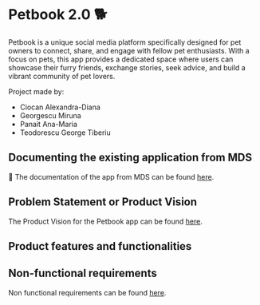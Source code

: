 # Petbook 2.0 :dog2:

Petbook is a unique social media platform specifically designed for pet owners to connect, share, and engage with fellow pet enthusiasts. With a focus on pets, this app provides a dedicated space where users can showcase their furry friends, exchange stories, seek advice, and build a vibrant community of pet lovers.

Project made by:
- Ciocan Alexandra-Diana
- Georgescu Miruna
- Panait Ana-Maria
- Teodorescu George Tiberiu

## Documenting the existing application from MDS

📗 The documentation of the app from MDS can be found [here](https://github.com/inginerie-software-2023-2024/proiect-inginerie-software-maag/blob/main/Documentation_for_MDS_project.pdf).

## Problem Statement or Product Vision

The Product Vision for the Petbook app can be found [here](https://github.com/inginerie-software-2023-2024/proiect-inginerie-software-maag/blob/main/Product_vision.pdf).

## Product features and functionalities

## Non-functional requirements

Non functional requirements can be found [here](https://github.com/inginerie-software-2023-2024/proiect-inginerie-software-maag/blob/main/NF-Requirements.pdf).




